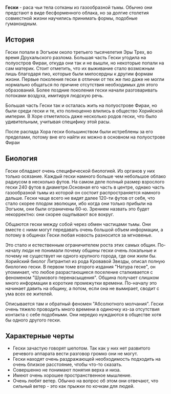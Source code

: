 **Гески** - раса чьи тела сотканы из газообразной тьмы. Обычно они предстают в виде бесформенного облака, но за долгие столетия совместной жизни научились принимать формы, подобные гуманоидным.

## История

Гески попали в Эогъюм около третьего тысячелетия Эры Трех, во время Друхальского разлома. Большая часть Гески угодила на полуостров Фираи, откуда они так и не вышли, но некоторые попали на сам материк. Стоит отметить, что их выживание стало возможным лишь благодаря пио, которые были милосердны к другим формам жизни. Первые поколения гески в отличии от тех же пио даже не могли нормально общаться по причине отсутствия необходимых для этого образований. Более поздние поколения гески начали разговаривать потоками воздуха, имитируя людскую речь.

Большая часть Гески так и осталась жить на полуострове Фираи, но были среди гески и те, кто полноценно влились в общество Хорийской империи. В Хоре отметилось даже несколько родов гески, что было удивительным, учитывая специфику этой расы. 

После распада Хора гески большинством были истреблены за его пределами, потому вне его найти их можно в основном на полуострове Фираи

## Биология

Гески обладают очень специфической биологией. Из органов у них только осязание. Каждый гески намного больше чем небольшое облако радиусом в несколько футов. На самом деле полный размер взрослого гески 240 футов в диаметре.Основная его часть в центре, однако часть газообразной тьмы из которой он состоит распространяется намного дальше. Гески чаще всего не видят далее 120-ти футов от себя, что стало скорее плодом эволюции, ибо когда они только прибыли на Эогъюм, они были ограничены 60-ю. Зрением назвать это будет некорректно: они скорее ощупывают все вокруг.

Общаются гески между собой через обмен частицами тьмы. Они вместе с ними могут передавать очень большой объем информации, а потому в общинах Гески любая новость разносится за мгновенье. 

Это стало и естественным ограничителем роста этих самых общин. По-началу люди не понимали почему общины гески очень локальные и почему не существует ни одного крупного города, где они жили бы. Хорийский биолог Литрантил из рода Кровавой Звезды, описал полную биологию гески. В первом томе второго издания "Натура геске", он упоминает, что любое разрастающиеся поселение сталкивается с феноменом "Шумового перенасыщения". Община получает слишком много информации в короткие промежутки времени. По-началу это начинает давить на общину, а потом, если она не вымирает, сводит с ума всех ее жителей.

Описывается там и обратный феномен "Абсолютного молчания". Гески очень тяжело проводить много времени в одиночку из-за отсутствия контакта с себе подобными. Они нередко нуждаются в обществе хотя бы одного другого гески.

## Характерные черты

- Гески зачастую говорят шепотом. Так как у них нет развитого речевого аппарата вести разговор громко они не могут.
- Гески находят очень раздражающей необходимость подходить на очень близкое расстояние, чтобы что-то сказать.
- Совершенно не понимают понятия верха и низа.
- Имеют очень хорошее пространственное мышление.
- Очень любят ветер. Обычно на вопрос об этом они отвечают, что сильный ветер - это как прыжки по кочкам для людей.
